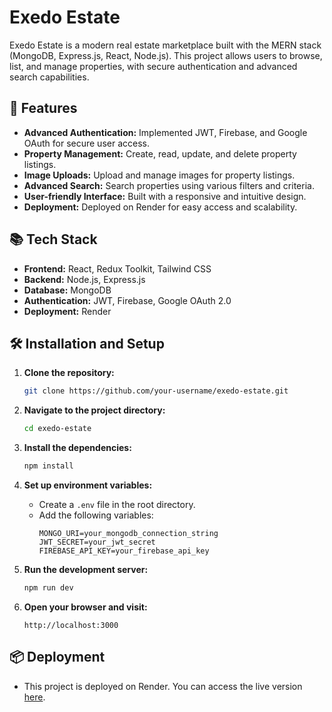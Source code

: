 # Exedo Estate

Exedo Estate is a modern real estate marketplace built with the MERN stack (MongoDB, Express.js, React, Node.js). This project allows users to browse, list, and manage properties, with secure authentication and advanced search capabilities.

## 🚀 Features

- **Advanced Authentication:** Implemented JWT, Firebase, and Google OAuth for secure user access.
- **Property Management:** Create, read, update, and delete property listings.
- **Image Uploads:** Upload and manage images for property listings.
- **Advanced Search:** Search properties using various filters and criteria.
- **User-friendly Interface:** Built with a responsive and intuitive design.
- **Deployment:** Deployed on Render for easy access and scalability.

## 📚 Tech Stack

- **Frontend:** React, Redux Toolkit, Tailwind CSS
- **Backend:** Node.js, Express.js
- **Database:** MongoDB
- **Authentication:** JWT, Firebase, Google OAuth 2.0
- **Deployment:** Render

## 🛠 Installation and Setup

1. **Clone the repository:**
   ```bash
   git clone https://github.com/your-username/exedo-estate.git
   ```
2. **Navigate to the project directory:**
   ```bash
   cd exedo-estate
   ```
3. **Install the dependencies:**
   ```bash
   npm install
   ```
4. **Set up environment variables:**
   - Create a `.env` file in the root directory.
   - Add the following variables:
     ```
     MONGO_URI=your_mongodb_connection_string
     JWT_SECRET=your_jwt_secret
     FIREBASE_API_KEY=your_firebase_api_key
     ```
5. **Run the development server:**
   ```bash
   npm run dev
   ```

6. **Open your browser and visit:**
   ```
   http://localhost:3000
   ```

## 📦 Deployment

- This project is deployed on Render. You can access the live version [here]().
